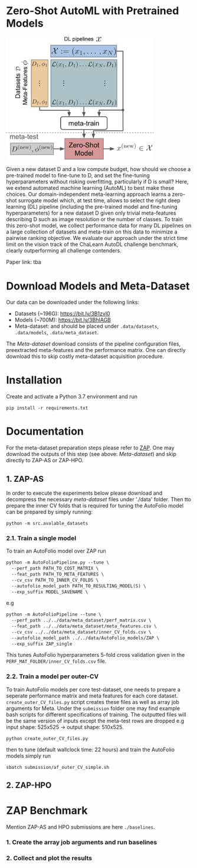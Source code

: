 # Zero-Shot AutoML with Pretrained Models
<img src="https://raw.githubusercontent.com/automl/zero-shot-automl-with-pretrained-models/master/overview.png" width="400"/>

Given a new dataset D and a low compute budget, how should we choose a pre-trained model to fine-tune to D, and set the fine-tuning hyperparameters without risking overfitting, particularly if D is small? Here, we extend automated machine learning (AutoML) to best make these choices. Our domain-independent meta-learning approach learns a zero-shot surrogate model which, at test time, allows to select the right deep learning (DL) pipeline (including the pre-trained model and fine-tuning hyperparameters) for a new dataset D given only trivial meta-features describing D such as image resolution or the number of classes. To train this zero-shot model, we collect performance data for many DL pipelines on a large collection of datasets and meta-train on this data to minimize a pairwise ranking objective. We evaluate our approach under the strict time limit on the vision track of the ChaLearn AutoDL challenge benchmark, clearly outperforming all challenge contenders.

Paper link: tba

# Download Models and Meta-Dataset
Our data can be downloaded under the following links:
* Datasets (~196G): https://bit.ly/3B1zvl0
* Models (~700M): https://bit.ly/3BhIAGB
* Meta-dataset: 
and should be placed under `.data/datasets`, `.data/models`, `.data/meta_dataset`. 

The *Meta-dataset* download consists of the pipeline configuration files, preextracted meta-features and the performance matrix. One can directly download this to skip costly meta-dataset acquisition procedure.

# Installation

Create and activate a Python 3.7 environment and run

```
pip install -r requirements.txt
```

# Documentation

For the meta-dataset preparation steps please refer to [ZAP](src/ZAP/README.md). One may download the outputs of this step (see above: *Meta-dataset*) and skip directly to ZAP-AS or ZAP-HPO.

## 1. ZAP-AS

In order to execute the experiments below please download and decompress the necessary *meta-dataset* files under './data' folder. Then tto prepare the inner CV folds that is required for tuning the AutoFolio model can be prepared by simply running:

```
python -m src.avalable_datasets
```

### 2.1. Train a single model

To train an AutoFolio model over ZAP run

```
python -m AutoFolioPipeline.py --tune \
  --perf_path PATH_TO_COST_MATRIX \
  --feat_path PATH_TO_META_FEATURES \
  --cv_csv PATH_TO_INNER_CV_FOLDS \
  --autofolio_model_path PATH_TO_RESULTING_MODEL(S) \
  --exp_suffix MODEL_SAVENAME \
```

e.g

```
python -m AutoFolioPipeline --tune \
  --perf_path ../../data/meta_dataset/perf_matrix.csv \
  --feat_path ../../data/meta_dataset/meta_features.csv \
  --cv_csv ../../data/meta_dataset/inner_CV_folds.csv \
  --autofolio_model_path ../../data/AutoFolio_models/ZAP \
  --exp_suffix ZAP_single
```

This tunes AutoFolio hyperparameters 5-fold cross validation given in the `PERF_MAT_FOLDER/inner_CV_folds.csv` file.

### 2.2. Train a model per outer-CV

To train AutoFolio models per core test-dataset, one needs to prepare a seperate performance matrix and meta features for each core dataset. `create_outer_CV_files.py` script creates these files as well as array job arguments for Meta. Under the `submission` folder one may find example bash scripts for different specifications of training. The outputted files will be the same version of inputs except the meta-test rows are dropped e.g input shape: 525x525 -> output shape: 510x525.

```
python create_outer_CV_files.py
```

then to tune (default wallclock time: 22 hours) and train the AutoFolio models simply run

```
sbatch submission/af_outer_CV_simple.sh
```

## 2. ZAP-HPO

# ZAP Benchmark

Mention ZAP-AS and HPO submissions are here `./baselines`.

### 1. Create the array job arguments and run baselines



### 2. Collect and plot the results
